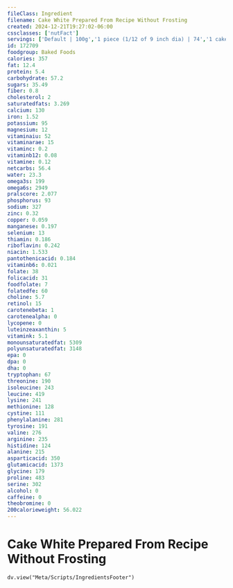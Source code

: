 ```yaml
---
fileClass: Ingredient
filename: Cake White Prepared From Recipe Without Frosting
created: 2024-12-21T19:27:02-06:00
cssclasses: ['nutFact']
servings: ['Default | 100g','1 piece (1/12 of 9 inch dia) | 74','1 cake, 2-layer (8 inch or 9 inch dia) | 887']
id: 172709
foodgroup: Baked Foods
calories: 357
fat: 12.4
protein: 5.4
carbohydrate: 57.2
sugars: 35.49
fiber: 0.8
cholesterol: 2
saturatedfats: 3.269
calcium: 130
iron: 1.52
potassium: 95
magnesium: 12
vitaminaiu: 52
vitaminarae: 15
vitaminc: 0.2
vitaminb12: 0.08
vitamine: 0.12
netcarbs: 56.4
water: 23.3
omega3s: 199
omega6s: 2949
pralscore: 2.077
phosphorus: 93
sodium: 327
zinc: 0.32
copper: 0.059
manganese: 0.197
selenium: 13
thiamin: 0.186
riboflavin: 0.242
niacin: 1.533
pantothenicacid: 0.184
vitaminb6: 0.021
folate: 38
folicacid: 31
foodfolate: 7
folatedfe: 60
choline: 5.7
retinol: 15
carotenebeta: 1
carotenealpha: 0
lycopene: 0
luteinzeaxanthin: 5
vitamink: 5.1
monounsaturatedfat: 5309
polyunsaturatedfat: 3148
epa: 0
dpa: 0
dha: 0
tryptophan: 67
threonine: 190
isoleucine: 243
leucine: 419
lysine: 241
methionine: 128
cystine: 111
phenylalanine: 281
tyrosine: 191
valine: 276
arginine: 235
histidine: 124
alanine: 215
asparticacid: 350
glutamicacid: 1373
glycine: 179
proline: 483
serine: 302
alcohol: 0
caffeine: 0
theobromine: 0
200calorieweight: 56.022
---
```


# Cake White Prepared From Recipe Without Frosting

```dataviewjs
dv.view("Meta/Scripts/IngredientsFooter")
```